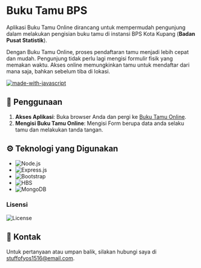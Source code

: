# Buku Tamu BPS

Aplikasi Buku Tamu Online dirancang untuk mempermudah pengunjung dalam melakukan pengisian buku tamu di instansi BPS Kota Kupang (**Badan Pusat Statistik**).

Dengan Buku Tamu Online, proses pendaftaran tamu menjadi lebih cepat dan mudah. Pengunjung tidak perlu lagi mengisi formulir fisik yang memakan waktu. Akses online memungkinkan tamu untuk mendaftar dari mana saja, bahkan sebelum tiba di lokasi.

[![made-with-javascript](https://img.shields.io/badge/Made%20with-JavaScript-1f425f.svg)](https://www.javascript.com)

## 📄 Penggunaan

1. **Akses Aplikasi**: Buka browser Anda dan pergi ke [Buku Tamu Online](https://guest-system-form.vercel.app/).
2. **Mengisi Buku Tamu Online**: Mengisi Form berupa data anda selaku tamu dan melakukan tanda tangan.

## ⚙️ Teknologi yang Digunakan

- ![Node.js](https://img.shields.io/badge/Node.js-20.13.1-green) 
- ![Express.js](https://img.shields.io/badge/Express.js-4.19.2-blue)
- ![Bootstrap](https://img.shields.io/badge/Bootstrap-5.3.3-purple)
- ![HBS](https://img.shields.io/badge/hbs-TemplateEngine-orange)
- ![MongoDB](https://img.shields.io/badge/MongoDB-Database-blue)


### Lisensi

![License](https://img.shields.io/badge/License-MIT-yellow)

## 📧 Kontak

Untuk pertanyaan atau umpan balik, silakan hubungi saya di [stuffofyos1516@email.com](mailto:stuffofyos1516@email.com).
